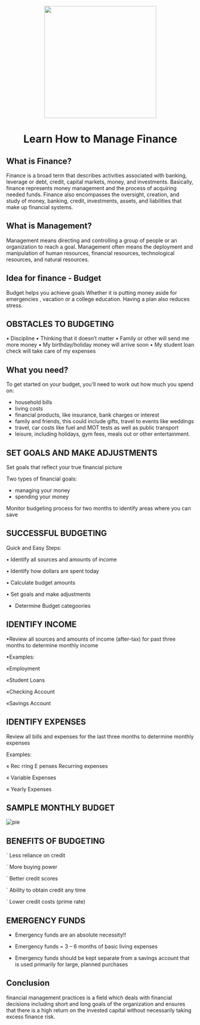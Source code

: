 <P align="center">
 <img src="https://user-images.githubusercontent.com/84700316/136748621-b88c02e1-5259-40b8-82f2-8548dd7a2a15.png" width=300px>
</p>

<h1 align="center"> Learn How to Manage Finance </h1>

## What is Finance?
Finance is a broad term that describes activities associated with banking, leverage or debt, credit, capital markets, money, and investments. Basically, finance represents money management and the process of acquiring needed funds. Finance also encompasses the oversight, creation, and study of money, banking, credit, investments, assets, and liabilities that make up financial systems.

## What is Management?
Management means directing and controlling a group of people or an organization to reach a goal. Management often means the deployment and manipulation of human resources, financial resources, technological resources, and natural resources.

## Idea for finance - Budget  
Budget helps you achieve goals Whether it is putting money aside for emergencies , vacation or a college  education. Having a plan also reduces stress.

## OBSTACLES TO BUDGETING
• Discipline
• Thinking that it doesn’t matter
• Family or other will send me more money
• My birthday/holiday money will arrive soon
• My student loan check will take care of my
expenses


## What you need?

To get started on your budget, you’ll need to work out how much you spend on:

* household bills
* living costs
* financial products, like insurance, bank charges or interest
* family and friends, this could include gifts, travel to events like weddings
* travel, car costs like fuel and MOT tests as well as public transport
* leisure, including holidays, gym fees, meals out or other entertainment.

## SET GOALS AND MAKE ADJUSTMENTS
 Set goals that reflect your true financial picture
 
  Two types of financial goals:
* managing your money
* spending your money
 
 Monitor budgeting process for two months to
identify areas where you can save

## SUCCESSFUL BUDGETING

 Quick and Easy Steps:

• Identify all sources and amounts of income

• Identify how dollars are spent today

• Calculate budget amounts

• Set goals and make adjustments

* Determine Budget categoories

## IDENTIFY INCOME

•Review all sources and amounts of income
(after-tax) for past three months to determine
monthly income

•Examples:

«Employment

«Student Loans

«Checking Account

«Savings Account

## IDENTIFY EXPENSES
Review all bills and expenses for the last three
months to determine monthly expenses

Examples:

« Rec rring E penses Recurring expenses

« Variable Expenses

« Yearly Expenses

## SAMPLE MONTHLY BUDGET
![pie](https://user-images.githubusercontent.com/90129737/136745463-e9c18f86-e446-4566-bd36-c4c59f33b5a0.png)

## BENEFITS OF BUDGETING
´ Less reliance on credit

´ More buying power

´ Better credit scores

´ Ability to obtain credit any time

´ Lower credit costs (prime rate)

## EMERGENCY FUNDS
-  Emergency funds are an absolute necessity!! 

 - Emergency funds = 3 – 6 months of basic living
   expenses

-  Emergency funds should be kept separate from
   a savings account that is used primarily for
   large, planned purchases

## Conclusion 

financial management practices is a field which deals with financial decisions including short and long goals of the organization and ensures that there is a high return on the invested capital without necessarily taking excess finance risk.
